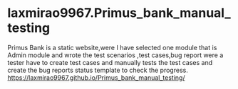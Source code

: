 # laxmirao9967.Primus_bank_manual_testing
Primus Bank is a static website,were I have selected one module that is Admin module and wrote the test scenarios ,test cases,bug report were a tester have to create test cases and manually tests the test cases and create the bug reports status template to check the progress.
https://laxmirao9967.github.io/Primus_bank_manual_testing/
